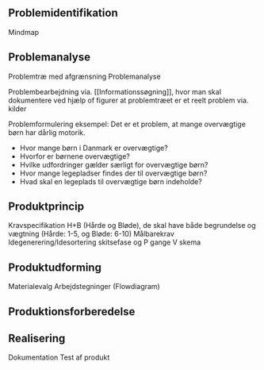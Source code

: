 
## Problemidentifikation
Mindmap
## Problemanalyse
Problemtræ med afgrænsning
Problemanalyse

Problembearbejdning via. [[Informationssøgning]], hvor man skal dokumentere ved hjælp of figurer at problemtræet er et reelt problem via. kilder

Problemformulering eksempel:
Det er et problem, at mange overvægtige børn har dårlig motorik.
- Hvor mange børn i Danmark er overvægtige?
- Hvorfor er børnene overvægtige?
- Hvilke udfordringer gælder særligt for overvægtige børn?
- Hvor mange legepladser findes der til overvægtige børn?
- Hvad skal en legeplads til overvægtige børn indeholde?





## Produktprincip
Kravspecifikation H+B (Hårde og Bløde), de skal have både begrundelse og vægtning (Hårde: 1-5, og Bløde: 6-10)
Målbarekrav
Idegenerering/Idesortering
skitsefase og P gange V skema

## Produktudforming
Materialevalg
Arbejdstegninger (Flowdiagram)

## Produktionsforberedelse

## Realisering
Dokumentation
Test af produkt

